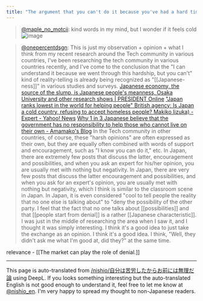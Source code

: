 ```yaml
---
title: "The argument that you can't do it because you've had a hard time."
---
```


> [@maple_no_motcii](https://twitter.com/maple_no_motcii/status/1684699372368584704): kind words in my mind, but I wonder if it feels cold
> ![image](https://pbs.twimg.com/media/F2FBJj6bMAgMRZS.jpg)

> [@onepercentdsgn](https://twitter.com/onepercentdsgn/status/1684828183890444288): This is just my observation + opinion + what I think from my recent research around the Tech community in various countries, I've been researching the tech community in various countries recently, and I've come to the conclusion that the "I can understand it because we went through this hardship, but you can't" kind of reality-telling is already being recognized as "[[Japanese-ness]]" in various studies and surveys.
> [Japanese economy, the source of the slump, is Japanese people's meanness, Osaka University and other research shows | PRESIDENT Online](https://president.jp/articles/-/46265)
>  ["Japan ranks lowest in the world for helping people" British agency: Is Japan a cold country, refusing to accept homeless people? Makiko Iizuka) - Expert - Yahoo! News](https://news.yahoo.co.jp/expert/articles/fd5fa02ecfc3b51a0a9b116457eec75760907cec)
>  [Why 1 in 3 Japanese believe that the government has no responsibility to help those who cannot live on their own - Amamako's Blog](https://amamako.hateblo.jp/entry/20130223/1361554150)
> In the Tech community in other countries, of course, these "harsh opinions" are often expressed as their own, but they are equally often combined with words of support and encouragement, such as "I know you can do it," etc. In Japan, there are extremely few posts that discuss the latter, encouragement and possibilities, and when you ask an expert for his/her opinion, you are usually met with nothing but negativity. In Japan, there are very few posts that discuss the latter encouragement and possibilities, and when you ask for an expert's opinion, you are usually met with nothing but negativity, which I think is similar to the classroom scene in Japan.
> In Japan, it is even considered "cool to tell people the reality that no one else is talking about" to "deny the possibility of the other party. I feel that the fact that no one talks about [[possibilities]] and that [[people start from denial]] is a rather [[Japanese characteristic]].
> I was just in the middle of researching the area when I saw it, and I thought it was simply interesting.
> I think it's a good idea to just take the exchange as an opinion. I think it's a good idea.
> I think, "Well, they didn't ask me what I'm good at, did they?" at the same time.

relevance
    - [[The market can play the role of denial.]]

---
This page is auto-translated from [/nishio/自分は苦労したからお前には無理だ論](https://scrapbox.io/nishio/自分は苦労したからお前には無理だ論) using DeepL. If you looks something interesting but the auto-translated English is not good enough to understand it, feel free to let me know at [@nishio_en](https://twitter.com/nishio_en). I'm very happy to spread my thought to non-Japanese readers.